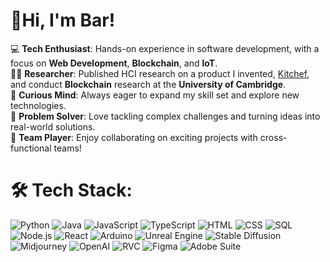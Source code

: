 # 👋Hi, I'm Bar! 

💻 **Tech Enthusiast**: Hands-on experience in software development, with a focus on **Web Development**, **Blockchain**, and **IoT**. </br>
🧑‍🔬 **Researcher**:  Published HCI research on a product I invented, [Kitchef](https://dl.acm.org/doi/10.1145/3613905.3650970), and conduct **Blockchain** research at the **University of Cambridge**. </br>
🧠 **Curious Mind**: Always eager to expand my skill set and explore new technologies. </br>
🎯 **Problem Solver**: Love tackling complex challenges and turning ideas into real-world solutions. </br>
🤝 **Team Player**: Enjoy collaborating on exciting projects with cross-functional teams! </br>

# 🛠️ Tech Stack:

![Python](https://img.shields.io/badge/-Python-3776AB?logo=python&logoColor=white&style=flat) ![Java](https://img.shields.io/badge/-Java-007396?logo=java&logoColor=white&style=flat) ![JavaScript](https://img.shields.io/badge/-JavaScript-F7DF1E?logo=javascript&logoColor=black&style=flat) ![TypeScript](https://img.shields.io/badge/-TypeScript-007ACC?logo=typescript&logoColor=white&style=flat) ![HTML](https://img.shields.io/badge/-HTML5-E34F26?logo=html5&logoColor=white&style=flat) ![CSS](https://img.shields.io/badge/-CSS3-1572B6?logo=css3&logoColor=white&style=flat) ![SQL](https://img.shields.io/badge/-SQL-4479A1?logo=postgresql&logoColor=white&style=flat) ![Node.js](https://img.shields.io/badge/-Node.js-339933?logo=nodedotjs&logoColor=white&style=flat) ![React](https://img.shields.io/badge/-React-61DAFB?logo=react&logoColor=black&style=flat) ![Arduino](https://img.shields.io/badge/-Arduino-00979D?logo=arduino&logoColor=white&style=flat) ![Unreal Engine](https://img.shields.io/badge/-Unreal_Engine-0E1128?logo=unrealengine&logoColor=white&style=flat) ![Stable Diffusion](https://img.shields.io/badge/-Stable_Diffusion-8E24AA?logoColor=white&style=flat) ![Midjourney](https://img.shields.io/badge/-Midjourney-0055FF?logoColor=white&style=flat) ![OpenAI](https://img.shields.io/badge/-OpenAI-412991?logo=openai&logoColor=white&style=flat) ![RVC](https://img.shields.io/badge/-RVC-009688?logoColor=white&style=flat) ![Figma](https://img.shields.io/badge/-Figma-F24E1E?logo=figma&logoColor=white&style=flat) ![Adobe Suite](https://img.shields.io/badge/-Adobe_Suite-FF0000?logo=adobe&logoColor=white&style=flat)


